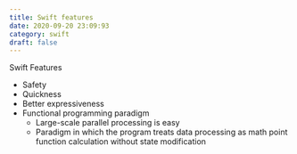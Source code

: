 ```yaml
---
title: Swift features
date: 2020-09-20 23:09:93
category: swift
draft: false
---
```


Swift Features

- Safety
- Quickness
- Better expressiveness
- Functional programming paradigm
    - Large-scale parallel processing is easy
    - Paradigm in which the program treats data processing as math point function calculation without state modification
 





